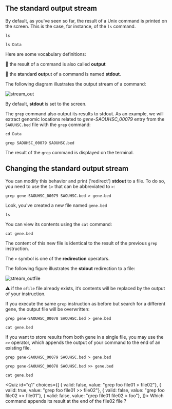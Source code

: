 <script>
import Quiz from "components/Quiz.svelte";
import Execute from "components/Execute.svelte";
</script>

## The standard output stream

By default, as you've seen so far, the result of a Unix command is printed on the screen. This is the case, for instance, of the `ls` command.

```
ls
```

```
ls Data
```

Here are some vocabulary definitions:

📕 the result of a command is also called **output** 

📕 the **st**andar**d** **out**put of a command is named **stdout**.

The following diagram illustrates the output stream of a command:

<img src="/data/linux_basics_session04/stream_out.png" style="max-width:100%" alt="stream_out">

By default, **stdout** is set to the screen.

The `grep` command also output its results to stdout. As an example, we will extract genomic locations related to *gene-SAOUHSC_00079* entry from the `SAOUHSC.bed` file with the `grep` command:

```
cd Data
```

```
grep SAOUHSC_00079 SAOUHSC.bed
```

The result of the `grep` command is displayed on the terminal.

## Changing the standard output stream

You can modify this behavior and print ('redirect') **stdout** to a file.
To do so, you need to use the `1>` that can be abbreviated to `>`:

```
grep gene-SAOUHSC_00079 SAOUHSC.bed > gene.bed
```

Look, you've created a new file named `gene.bed`

```
ls
```

You can view its contents using the `cat` command:

```
cat gene.bed
```

The content of this new file is identical to the result of the previous `grep` instruction.

The `>` symbol is one of the **redirection** operators.

The following figure illustrates the **stdout** redirection to a file:

<img src="/data/linux_basics_session04/stream_outfile.png" style="max-width:100%" alt="stream_outfile">

⚠️ if the `ofile` file already exists, it’s contents will be replaced by the output of your instruction.

If you execute the same `grep` instruction as before but search for a different gene, the output file will be overwritten:

```
grep gene-SAOUHSC_00078 SAOUHSC.bed > gene.bed
```

```
cat gene.bed
```

If you want to store results from both gene in a single file, you may use the `>>` operator, which appends the output of your command to the end of an existing file.

```
grep gene-SAOUHSC_00079 SAOUHSC.bed > gene.bed
```

```
grep gene-SAOUHSC_00078 SAOUHSC.bed >> gene.bed
```

```
cat gene.bed
```

<Quiz id="q1" choices={[
         { valid: false, value: "grep foo file01 > file02"},
         { valid: true, value: "grep foo file01 >> file02"},
         { valid: false, value: "grep foo file02 >> file01"},
	 { valid: false, value: "grep file01 file02 > foo"},
]}>
        <span slot="prompt">
	Which command appends its result at the end of the file02 file ?
        </span>
</Quiz>
